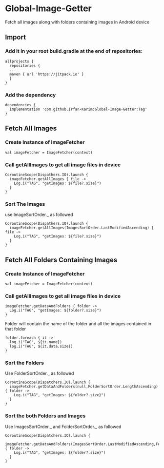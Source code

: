 # Global-Image-Getter
Fetch all images along with folders containing images in Android device

## Import

### Add it in your root build.gradle at the end of repositories:

```
allprojects {
  repositories {
  ...
  maven { url 'https://jitpack.io' }
  }
}
```
### Add the dependency

```
dependencies {
  implementation 'com.github.Irfan-Karim:Global-Image-Getter:Tag' 
}
```

## Fetch All Images

### Create Instance of ImageFetcher

```
val imageFetcher = ImageFetcher(context)
```

### Call getAllImages to get all image files in device
```
CoroutineScope(Dispathers.IO).launch {
  imageFetcher.getAllImages { file ->
    Log.i("TAG", "getImages: ${file?.size}")
  }
}
```
### Sort The Images
use ImageSortOrder._ as followed
```
CoroutineScope(Dispathers.IO).launch {
  imageFetcher.getAllImages(ImagesSortOrder.LastModifiedAscending) { file ->
    Log.i("TAG", "getImages: ${file?.size}")
  }
}
```

## Fetch All Folders Containing Images

### Create Instance of ImageFetcher

```
val imageFetcher = ImageFetcher(context)
```

### Call getAllImages to get all image files in device
```
imageFetcher.getDataAndFolders { folder ->
  Log.i("TAG", "getImages: ${folder?.size}")
}
```
Folder will contain the name of the folder and all the images contained in that folder
```
folder.foreach { it ->
  log.i("TAG", ${it.name})
  log.i("TAG", ${it.data.size})
}
```

### Sort the Folders
Use FolderSortOrder._ as followed
```
CoroutineScope(Dispatchers.IO).launch {
  imageFetcher.getDataAndFolders(null,FolderSortOrder.LengthAscending) { folder ->
    Log.i("TAG", "getImages: ${folder?.size}")
  }
}
```
### Sort the both Folders and Images
Use ImagesSortOrder._ and FolderSortOrder._ as followed
```
CoroutineScope(Dispatchers.IO).launch {
  imageFetcher.getDataAndFolders(ImagesSortOrder.LastModifiedAscending,FolderSortOrder.LengthAscending) { folder ->
    Log.i("TAG", "getImages: ${folder?.size}")
  }
}
```
